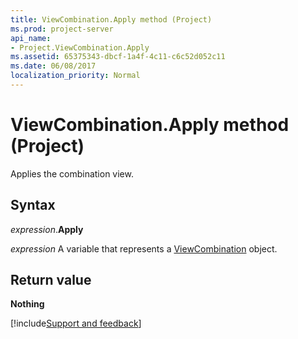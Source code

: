 ```yaml
---
title: ViewCombination.Apply method (Project)
ms.prod: project-server
api_name:
- Project.ViewCombination.Apply
ms.assetid: 65375343-dbcf-1a4f-4c11-c6c52d052c11
ms.date: 06/08/2017
localization_priority: Normal
---
```



# ViewCombination.Apply method (Project)

Applies the combination view.


## Syntax

_expression_.**Apply**

_expression_ A variable that represents a [ViewCombination](./Project.ViewCombination.md) object.


## Return value

 **Nothing**

[!include[Support and feedback](~/includes/feedback-boilerplate.md)]